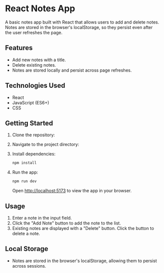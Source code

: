 # React Notes App

A basic notes app built with React that allows users to add and delete notes. Notes are stored in the browser's localStorage, so they persist even after the user refreshes the page.

## Features

- Add new notes with a title.
- Delete existing notes.
- Notes are stored locally and persist across page refreshes.

## Technologies Used

- React
- JavaScript (ES6+)
- CSS

## Getting Started

1. Clone the repository:

2. Navigate to the project directory:

3. Install dependencies:

   ```bash
   npm install
   ```

4. Run the app:

   ```bash
   npm run dev
   ```

   Open [http://localhost:5173](http://localhost:5173) to view the app in your browser.

## Usage

1. Enter a note in the input field.
2. Click the "Add Note" button to add the note to the list.
3. Existing notes are displayed with a "Delete" button. Click the button to delete a note.

## Local Storage

- Notes are stored in the browser's localStorage, allowing them to persist across sessions.
